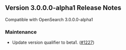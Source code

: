 ## Version 3.0.0.0-alpha1 Release Notes

Compatible with OpenSearch 3.0.0.0-alpha1

### Maintenance
* Update version qualifier to beta1. ([#1227](https://github.com/opensearch-project/alerting-dashboards-plugin/pull/1227))
